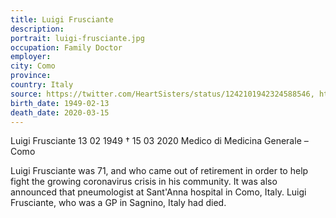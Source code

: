 ```yaml
---
title: Luigi Frusciante
description: 
portrait: luigi-frusciante.jpg
occupation: Family Doctor
employer: 
city: Como
province: 
country: Italy 
source: https://twitter.com/HeartSisters/status/1242101942324588546, https://www.facebook.com/TheItalianAmericanPage1/posts/1124545627883313, https://portale.fnomceo.it/elenco-dei-medici-caduti-nel-corso-dellepidemia-di-covid-19/
birth_date: 1949-02-13
death_date: 2020-03-15
---
```


Luigi Frusciante 13 02 1949 † 15 03 2020
Medico di Medicina Generale  – Como

Luigi Frusciante was 71, and who came out of retirement in order to help fight the growing coronavirus crisis in his community. It was also announced that pneumologist at Sant'Anna hospital in Como, Italy. Luigi Frusciante, who was a GP in Sagnino, Italy had died.